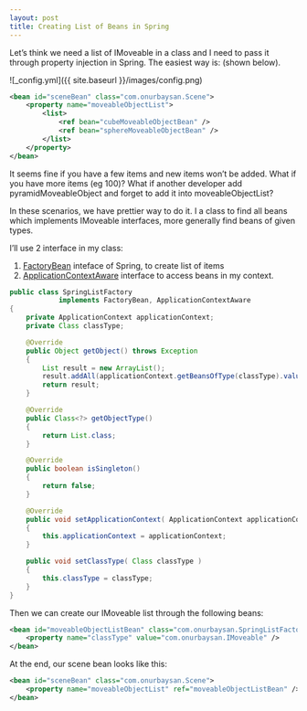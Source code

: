 ```yaml
---
layout: post
title: Creating List of Beans in Spring
---
```



Let’s think we need a list of IMoveable in a class and I need to pass it through property injection in Spring. The easiest way is: (shown below).

![_config.yml]({{ site.baseurl }}/images/config.png)

```xml
<bean id="sceneBean" class="com.onurbaysan.Scene">        
    <property name="moveableObjectList">
        <list>
            <ref bean="cubeMoveableObjectBean" />
            <ref bean="sphereMoveableObjectBean" />
        </list>
    </property>
</bean>
```

It seems fine if you have a few items and new items won’t be added. What if you have more items (eg 100)? What if another developer add pyramidMoveableObject and forget to add it into moveableObjectList?

In these scenarios, we have prettier way to do it. I a class to find all beans which implements IMoveable interfaces, more generally find beans of given types.

I’ll use 2 interface in my class:

1. [FactoryBean](https://spring.io/blog/2011/08/09/what-s-a-factorybean) inteface of Spring, to create list of items
2. [ApplicationContextAware](http://docs.spring.io/autorepo/docs/spring/3.2.5.RELEASE/javadoc-api/org/springframework/context/ApplicationContextAware.html) interface to access beans in my context.

```java
public class SpringListFactory
			implements FactoryBean, ApplicationContextAware
{
    private ApplicationContext applicationContext;
    private Class classType;

    @Override
    public Object getObject() throws Exception
    {
        List result = new ArrayList();
        result.addAll(applicationContext.getBeansOfType(classType).values());
        return result;
    }

    @Override
    public Class<?> getObjectType()
    {
        return List.class;
    }

    @Override
    public boolean isSingleton()
    {
        return false;
    }

    @Override
    public void setApplicationContext( ApplicationContext applicationContext )
    {
        this.applicationContext = applicationContext;
    }

    public void setClassType( Class classType )
    {
        this.classType = classType;
    }
}
```

Then we can create our IMoveable list through the following beans:

```xml
<bean id="moveableObjectListBean" class="com.onurbaysan.SpringListFactory">
    <property name="classType" value="com.onurbaysan.IMoveable" />
</bean>
```

At the end, our scene bean looks like this:

```xml
<bean id="sceneBean" class="com.onurbaysan.Scene">      
    <property name="moveableObjectList" ref="moveableObjectListBean" />   
</bean>
```
